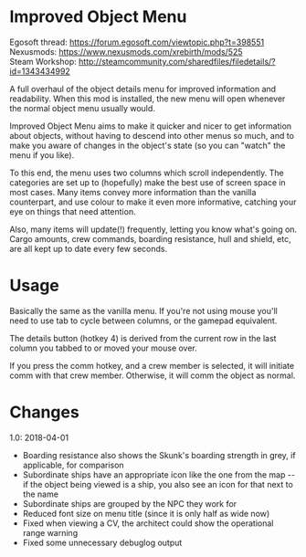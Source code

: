 # Improved Object Menu
Egosoft thread: https://forum.egosoft.com/viewtopic.php?t=398551  
Nexusmods: https://www.nexusmods.com/xrebirth/mods/525  
Steam Workshop: http://steamcommunity.com/sharedfiles/filedetails/?id=1343434992

A full overhaul of the object details menu for improved information and readability. When this mod is installed, the new menu will open whenever the normal object menu usually would.

Improved Object Menu aims to make it quicker and nicer to get information about objects, without having to descend into other menus so much, and to make you aware of changes in the object's state (so you can "watch" the menu if you like).

To this end, the menu uses two columns which scroll independently. The categories are set up to (hopefully) make the best use of screen space in most cases. Many items convey more information than the vanilla counterpart, and use colour to make it even more informative, catching your eye on things that need attention.

Also, many items will update(!) frequently, letting you know what's going on. Cargo amounts, crew commands, boarding resistance, hull and shield, etc, are all kept up to date every few seconds.

# Usage
Basically the same as the vanilla menu. If you're not using mouse you'll need to use tab to cycle between columns, or the gamepad equivalent.

The details button (hotkey 4) is derived from the current row in the last column you tabbed to or moved your mouse over.

If you press the comm hotkey, and a crew member is selected, it will initiate comm with that crew member. Otherwise, it will comm the object as normal.

# Changes
  1.0: 2018-04-01
- Boarding resistance also shows the Skunk's boarding strength in grey, if applicable, for comparison
- Subordinate ships have an appropriate icon like the one from the map -- if the object being viewed is a ship, you also see an icon for that next to the name
- Subordinate ships are grouped by the NPC they work for
- Reduced font size on menu title (since it is only half as wide now)
- Fixed when viewing a CV, the architect could show the operational range warning
- Fixed some unnecessary debuglog output
